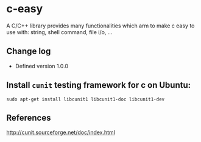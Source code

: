 # c-easy
A C/C++ library provides many functionalities which arm to make c easy to use with: string, shell command, file i/o, ...

## Change log
- Defined version 1.0.0

## Install `cunit` testing framework for c on Ubuntu:

```
sudo apt-get install libcunit1 libcunit1-doc libcunit1-dev
```

## References

http://cunit.sourceforge.net/doc/index.html
